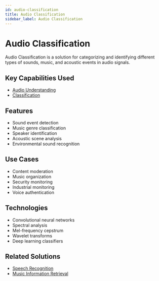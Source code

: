 ```yaml
---
id: audio-classification
title: Audio Classification
sidebar_label: Audio Classification
---
```


# Audio Classification

Audio Classification is a solution for categorizing and identifying different types of sounds, music, and acoustic events in audio signals.

## Key Capabilities Used

- [Audio Understanding](../capabilities/audio-understanding)
- [Classification](../capabilities/classification)

## Features

- Sound event detection
- Music genre classification
- Speaker identification
- Acoustic scene analysis
- Environmental sound recognition

## Use Cases

- Content moderation
- Music organization
- Security monitoring
- Industrial monitoring
- Voice authentication

## Technologies

- Convolutional neural networks
- Spectral analysis
- Mel-frequency cepstrum
- Wavelet transforms
- Deep learning classifiers
<!--

## Tools

- [librosa](../tools/librosa) - Audio analysis library
- [Tensorflow Audio](../tools/tensorflow-audio) - Audio ML toolkit
- [PyDub](../tools/pydub) - Audio processing library
- [ESC-50](../tools/esc-50) - Environmental sound classification
- [Torchaudio](../tools/torchaudio) - Audio processing tools -->

## Related Solutions

- [Speech Recognition](./speech-recognition)
- [Music Information Retrieval](./music-information-retrieval)
